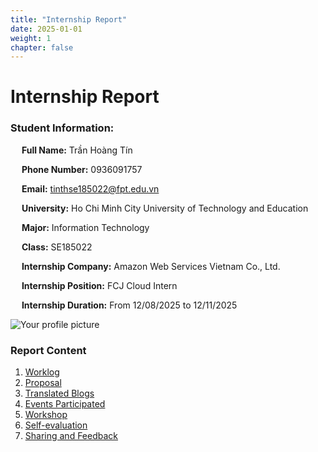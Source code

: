 ```yaml
---
title: "Internship Report"
date: 2025-01-01
weight: 1
chapter: false
---
```


    
# Internship Report

### Student Information:
&emsp; **Full Name:** Trần Hoàng Tín

&emsp; **Phone Number:** 0936091757

&emsp; **Email:** tinthse185022@fpt.edu.vn

&emsp; **University:** Ho Chi Minh City University of Technology and Education

&emsp; **Major:** Information Technology

&emsp; **Class:** SE185022

&emsp; **Internship Company:** Amazon Web Services Vietnam Co., Ltd.

&emsp; **Internship Position:** FCJ Cloud Intern

&emsp; **Internship Duration:** From 12/08/2025 to 12/11/2025

![Your profile picture](images/avatar.jpg)

### Report Content

1.  [Worklog](1-Worklog/)
2.  [Proposal](2-Proposal/)
3.  [Translated Blogs](3-BlogsTranslated/)
4.  [Events Participated](4-EventParticipated/)
5.  [Workshop](5-Workshop/)
6.  [Self-evaluation](6-Self-evaluation/)
7.  [Sharing and Feedback](7-Feedback/)
